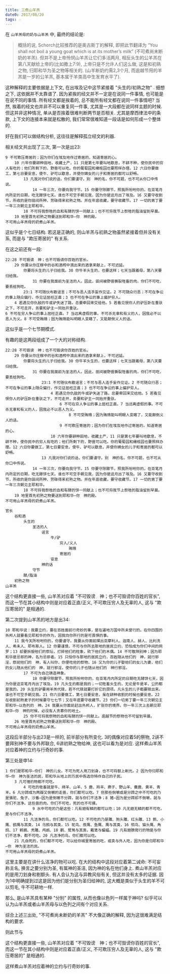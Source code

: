 ```yaml
---
title: 三煮山羊羔
date0: 2017/08/20
tags: ☆
---
```


在 `山羊羔母的奶与山羊羔` 中, 最终的结论是:

> 概括的说, Schorch比较推荐的是奥古斯丁的解释, 即把此节翻译为 “You shall not boil a young goat which is at its mother’s milk” (不可煮尚未断奶的羊羔).
> 但并不是上帝怜悯山羊羔让它们多活两月, 相反头生的公羊羔在第八天献给上帝的(比如撒上7:9), 上帝只是不允许人们这么做, 这是和初熟之物, 归耶和华为圣之物等相关的. (山羊断奶约需2,3个月, 而逾越节用的羊羔是一岁的公羊羔, 基本属于羊类高中生发育水平了).

这种解释的主要依据是上下文, 在出埃及记中这节紧接着 "头生的/初熟之物" . 细想之下, 这依据并不太靠谱了. 因为紧挨的经文并不一定是在说同一件事情, 也可能是在说不同的事情. 所有经文都是挨着的, 总不能所有经文都在说同一件事情吧? 当然, 挨着的经文也并非不可以重复同一件事, 尤其是一大段都在说同样主题的时候. 但这并非这种情况, 单从是否挨着很难判断两节是否相关. 尤其是摩西律法中的条款, 上下文的连接本来就是松散的, 我们常常很难知道一段话是如何形成一个整体的.

好在我们可以做结构分析, 这往往是解释孤立经文的利器.

相关经文共出现了三次, 第一次是出23:

    9 不可欺压寄居的；因为你们在埃及地作过寄居的，知道寄居的心。
        10 六年你要耕种田地，收藏土产，11 只是第七年要叫地歇息，不耕不种，使你民中的穷人有吃的；他们所剩下的，野兽可以吃。你的葡萄园和橄榄园也要照样办理。12 六日你要做工，第七日要安息，使牛、驴可以歇息，并使你婢女的儿子和寄居的都可以舒畅。
            13 凡我对你们说的话，你们要谨守。别　神的名，你不可题，也不可从你口中传说。
                14 一年三次，你要向我守节。15 你要守除酵节，照我所吩咐你的，在亚笔月内所定的日期，吃无酵饼七天。谁也不可空手朝见我，因为你是这月出了埃及。16 又要守收割节，所收的是你田间所种、劳碌得来初熟之物。并在年底收藏，要守收藏节。17 一切的男丁要一年三次朝见主耶和华。
            18 不可将我祭牲的血和有酵的饼一同献上；也不可将我节上祭牲的脂油留到早晨。
        19 地里首先初熟之物要送到耶和华―你　神的殿。
    不可用山羊羔母的奶煮山羊羔。

这似乎是个七日结构. 若这是正确的, 则山羊羔与初熟之物虽然紧接着但并没有关系, 而是与 "欺压寄居的" 有关系.

在这之前还有一段:

    22:28 不可毁谤　神；也不可毁谤你百姓的官长。
        29 你要从你庄稼中的谷和酒榨中滴出来的酒拿来献上，不可迟延。
            你要将头生的儿子归给我。30 你牛羊头生的，也要这样；七天当跟着母，第八天要归给我。
                31 你要在我面前为圣洁的人。因此，田间被野兽撕裂牲畜的肉，你们不可吃，要丢给狗吃。
            23:1 不可随伙布散谣言；不可与恶人连手妄作见证。2 不可随众行恶；不可在争讼的事上随众偏行，作见证屈枉正直；3 也不可在争讼的事上偏护穷人。
        4 若遇见你仇敌的牛或驴失迷了路，总要牵回来交给他。5 若看见恨你人的驴压卧在重驮之下，不可走开，务要和驴主一同抬开重驮。
    6 不可在穷人争讼的事上屈枉正直。7 当远离虚假的事。不可杀无辜和有义的人，因我必不以恶人为义。8 不可受贿赂；因为贿赂能叫明眼人变瞎了，又能颠倒义人的话。

这似乎是一个七节期模式.

有趣的是这两段组成了一个大的对称结构.

    22:28 不可毁谤　神；也不可毁谤你百姓的官长。
        29 你要从你庄稼中的谷和酒榨中滴出来的酒拿来献上，不可迟延。
            你要将头生的儿子归给我。30 你牛羊头生的，也要这样；七天当跟着母，第八天要归给我。
                31 你要在我面前为圣洁的人。因此，田间被野兽撕裂牲畜的肉，你们不可吃，要丢给狗吃。
                    23:1 不可随伙布散谣言；不可与恶人连手妄作见证。2 不可随众行恶；不可在争讼的事上随众偏行，作见证屈枉正直；3 也不可在争讼的事上偏护穷人。
                        4 若遇见你仇敌的牛或驴失迷了路，总要牵回来交给他。5 若看见恨你人的驴压卧在重驮之下，不可走开，务要和驴主一同抬开重驮。
                            6 不可在穷人争讼的事上屈枉正直。7 当远离虚假的事。不可杀无辜和有义的人，因我必不以恶人为义。
                                8 不可受贿赂；因为贿赂能叫明眼人变瞎了，又能颠倒义人的话。
                            9 不可欺压寄居的；因为你们在埃及地作过寄居的，知道寄居的心。
                        10 六年你要耕种田地，收藏土产，11 只是第七年要叫地歇息，不耕不种，使你民中的穷人有吃的；他们所剩下的，野兽可以吃。你的葡萄园和橄榄园也要照样办理。12 六日你要做工，第七日要安息，使牛、驴可以歇息，并使你婢女的儿子和寄居的都可以舒畅。
                    13 凡我对你们说的话，你们要谨守。别　神的名，你不可题，也不可从你口中传说。
                14 一年三次，你要向我守节。15 你要守除酵节，照我所吩咐你的，在亚笔月内所定的日期，吃无酵饼七天。谁也不可空手朝见我，因为你是这月出了埃及。16 又要守收割节，所收的是你田间所种、劳碌得来初熟之物。并在年底收藏，要守收藏节。17 一切的男丁要一年三次朝见主耶和华。
            18 不可将我祭牲的血和有酵的饼一同献上；也不可将我节上祭牲的脂油留到早晨。
        19 地里首先初熟之物要送到耶和华―你　神的殿。
    不可用山羊羔母的奶煮山羊羔。

    官长
        谷和酒
            头生的
                圣洁的人
                    谣言
                        牛/驴
                            穷人/义人
                                贿赂
                            寄居的
                        安息
                    神的话
                守节
            酵/脂油
        初熟之物
    山羊羔

这个结构更直接一些, 山羊羔对应着 "不可毁谤　神；也不可毁谤你百姓的官长", 而这一节在其小结构中则是对应着正直/正义, 不可欺压穷人及无辜的人, 这与 "欺压寄居的" 是相通的.

第二次提到山羊羔的地方是出34:

    10 耶和华说：我要立约，要在百姓面前行奇妙的事，是在遍地万国中所未曾行的。在你四围的外邦人就要看见耶和华的作为，因我向你所行的是可畏惧的事。
        11 我今天所吩咐你的，你要谨守。我要从你面前撵出亚摩利人、迦南人、赫人、比利洗人、希未人、耶布斯人。12 你要谨慎，不可与你所去那地的居民立约，恐怕成为你们中间的网罗；13 却要拆毁他们的祭坛，打碎他们的柱象，砍下他们的木偶。14 不可敬拜别神；因为耶和华是忌邪的神，名为忌邪者。15 只怕你与那地的居民立约，百姓随从他们的　神，就行邪淫，祭祀他们的　神，有人叫你，你便吃他的祭物，16 又为你的儿子娶他们的女儿为妻，他们的女儿随从他们的　神，就行邪淫，使你的儿子也随从他们的　神行邪淫。
            17 不可为自己铸造神象。
                18 你要守除酵节，照我所吩咐你的，在亚笔月内所定的日期吃无酵饼七天，因为你是这亚笔月内出了埃及。19 凡头生的都是我的；一切牲畜头生的，无论是牛是羊，公的都是我的。20 头生的驴要用羊羔代赎，若不代赎就要打折它的颈项。凡头生的儿子都要赎出来。谁也不可空手朝见我。21 你六日要做工，第七日要安息，虽在耕种收割的时候也要安息。22 在收割初熟麦子的时候要守七七节；又在年底要守收藏节。23 你们一切男丁要一年三次朝见主耶和华―以色列的　神。24 我要从你面前赶出外邦人，扩张你的境界。你一年三次上去朝见耶和华―你　神的时候，必没有人贪慕你的地土。
            25 你不可将我祭物的血和有酵的饼一同献上。逾越节的祭物也不可留到早晨。
        26 地里首先初熟之物要送到耶和华―你　神的殿。
    不可用山羊羔母的奶煮山羊羔。

这段后半部分与出23是一样的, 前半部分有所变化. 3的偶像对应着5的祭物, 2讲不要拜别神不要与外邦联合, 6讲初熟之物给神, 这也可以看为是对应.  这样煮山羊羔对应着神的立约与行奇妙的事.

第三处是申14:

    1 你们是耶和华―你们　神的儿女。不可为死人用刀划身，也不可将额上剃光。2 因为你归耶和华―你　神为圣洁的民，耶和华从地上的万民中拣选你特作自己的子民。
        3 凡可憎的物都不可吃。
            4 可吃的牲畜就是牛、绵羊、山羊、5 鹿、羚羊、麃子、野山羊、麋鹿、黄羊、青羊。6 凡分蹄成为两瓣又倒嚼的走兽，你们都可以吃。7 但那些倒嚼或是分蹄之中不可吃的乃是骆驼、兔子、沙番―因为是倒嚼不分蹄，就与你们不洁净；8 猪―因为是分蹄却不倒嚼，就与你们不洁净。这些兽的肉，你们不可吃，死的也不可摸。
                9 水中可吃的乃是这些：凡有翅有鳞的都可以吃；10 凡无翅无鳞的都不可吃，是与你们不洁净。
            11 凡洁净的鸟，你们都可以吃。12 不可吃的乃是雕、狗头雕、红头雕、13 鹯、小鹰、鹞鹰与其类，14 乌鸦与其类，15 鸵鸟、夜鹰、鱼鹰、鹰与其类，16 鸮鸟、猫头鹰、角鸱、17 鹈鹕、秃雕、鸬鹚、18 鹳、鹭鸶与其类，戴鵀与蝙蝠。19 凡有翅膀爬行的物是与你们不洁净，都不可吃。20 凡洁净的鸟，你们都可以吃。
        21 凡自死的，你们都不可吃，可以给你城里寄居的吃，或卖与外人吃，因为你是归耶和华―你　神为圣洁的民。
    不可用山羊羔母的奶煮山羊羔。

这里主要是在讲什么洁净的物可以吃. 在大的结构中这段对应着第二诫命: 不可妄称主名, 换言之要分别为圣, 有属神的圣洁, 因为神的名在他们身上. 煮山羊羔对应的是用刀划身和剔额头. 有人会认为这与异教风俗有关, 但这并没有太多的证据. 因为1中明确提到过这是因为他们是分别为圣归给神的, 这大概是类似于头生的羊不可以剪毛, 牛不可耕地一样.

那么, 是山羊羔具有某种 "分别" 的属性, 从而也像以色列一样属于神吗? 似乎可以认为山羊羔或者山羊羔母与以色列之间有个对应关系.

综合上述三出处, "不可煮尚未断奶的羊羔" 不大像正确的解释, 因为这很难满足结构的要求.

则此节与

这个结构更直接一些, 山羊羔对应着 "不可毁谤　神；也不可毁谤你百姓的官长", 而这一节在其小结构中则是对应着正直/正义, 不可欺压穷人及无辜的人, 这与 "欺压寄居的" 是相通的.

这样煮山羊羔对应着神的立约与行奇妙的事.
